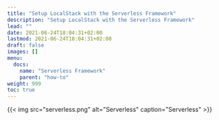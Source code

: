 ```yaml
---
title: "Setup LocalStack with the Serverless Framework"
description: "Setup LocalStack with the Serverless Framework"
lead: ""
date: 2021-06-24T18:04:31+02:00
lastmod: 2021-06-24T18:04:31+02:00
draft: false
images: []
menu: 
  docs:
    name: "Serverless Framework"
    parent: "how-to"
weight: 999
toc: true
---
```


{{< img src="serverless.png" alt="Serverless" caption="Serverless" >}}
